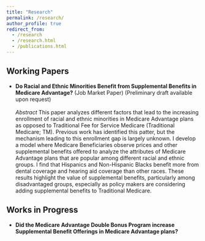 ```yaml
---
title: "Research"
permalink: /research/
author_profile: true
redirect_from: 
  - /research
  - /research.html
  - /publications.html
---
```


## Working Papers
- **Do Racial and Ethnic Minorities Benefit from Supplemental Benefits in Medicare Advantage?**  (Job Market Paper)
  (Preliminary draft available upon request)
  <br/><br/>
  *Abstract* This paper analyzes different factors that lead to the increasing enrollment of racial
and ethnic minorities in Medicare Advantage plans as opposed to Traditional Fee for
Service Medicare (Traditional Medicare; TM). Previous work has identified this patter,
but the mechanism leading to this enrollment gap is largely unknown. I develop a model
where Medicare Beneficiaries observe prices and other supplemental benefits offered to
analyze the attributes of Medicare Advantage plans that are popular among different
racial and ethnic groups. I find that Hispanics and Non-Hispanic Blacks benefit more
from dental coverage and hearing aid coverage than other races. These results highlight
the value of supplemental benefits, particularly among disadvantaged groups, especially
as policy makers are considering adding supplemental benefits to Traditional Medicare.


## Works in Progress
- **Did the Medicare Advantage Double Bonus Program increase Supplemental Benefit Offerings in Medicare Advantage plans?**
